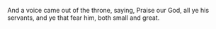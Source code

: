 And a voice came out of the throne, saying, Praise our God, all ye his servants, and ye that fear him, both small and great.
